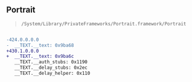 ## Portrait

> `/System/Library/PrivateFrameworks/Portrait.framework/Portrait`

```diff

-424.0.0.0.0
-  __TEXT.__text: 0x9ba68
+430.1.0.0.0
+  __TEXT.__text: 0x9ba6c
   __TEXT.__auth_stubs: 0x1190
   __TEXT.__delay_stubs: 0x2ec
   __TEXT.__delay_helper: 0x110

```
